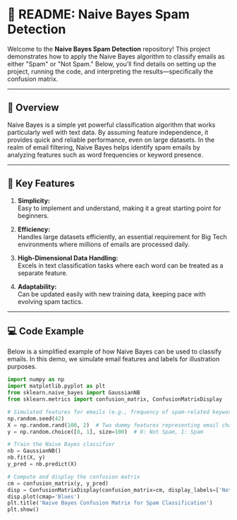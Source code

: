 # 🎨 README: Naive Bayes Spam Detection

Welcome to the **Naive Bayes Spam Detection** repository! This project demonstrates how to apply the Naive Bayes algorithm to classify emails as either "Spam" or "Not Spam." Below, you’ll find details on setting up the project, running the code, and interpreting the results—specifically the confusion matrix.

---

## 🌟 Overview

Naive Bayes is a simple yet powerful classification algorithm that works particularly well with text data. By assuming feature independence, it provides quick and reliable performance, even on large datasets. In the realm of email filtering, Naive Bayes helps identify spam emails by analyzing features such as word frequencies or keyword presence.

---

## 🔑 Key Features

1. **Simplicity:**  
   Easy to implement and understand, making it a great starting point for beginners.

2. **Efficiency:**  
   Handles large datasets efficiently, an essential requirement for Big Tech environments where millions of emails are processed daily.

3. **High-Dimensional Data Handling:**  
   Excels in text classification tasks where each word can be treated as a separate feature.

4. **Adaptability:**  
   Can be updated easily with new training data, keeping pace with evolving spam tactics.

---

## 💻 Code Example

Below is a simplified example of how Naive Bayes can be used to classify emails. In this demo, we simulate email features and labels for illustration purposes.

```python
import numpy as np
import matplotlib.pyplot as plt
from sklearn.naive_bayes import GaussianNB
from sklearn.metrics import confusion_matrix, ConfusionMatrixDisplay

# Simulated features for emails (e.g., frequency of spam-related keywords)
np.random.seed(42)
X = np.random.rand(100, 2)  # Two dummy features representing email characteristics
y = np.random.choice([0, 1], size=100)  # 0: Not Spam, 1: Spam

# Train the Naive Bayes classifier
nb = GaussianNB()
nb.fit(X, y)
y_pred = nb.predict(X)

# Compute and display the confusion matrix
cm = confusion_matrix(y, y_pred)
disp = ConfusionMatrixDisplay(confusion_matrix=cm, display_labels=['Not Spam', 'Spam'])
disp.plot(cmap='Blues')
plt.title('Naive Bayes Confusion Matrix for Spam Classification')
plt.show()
